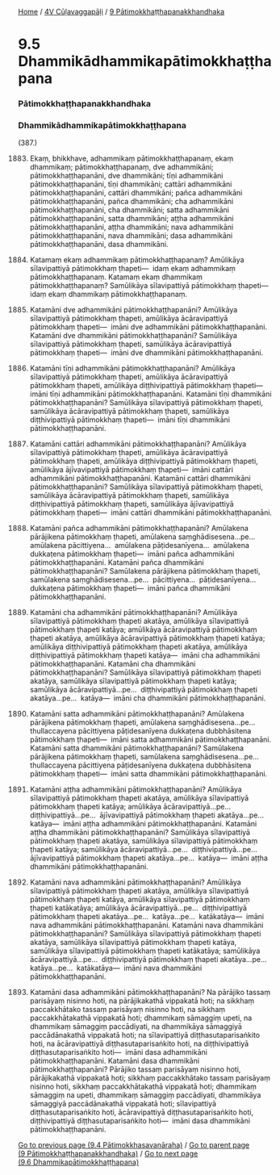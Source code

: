 
[Home](/) / [4V Cūḷavaggapāḷi](/tipitaka/4V.md) / [9 Pātimokkhaṭṭhapanakkhandhaka](/tipitaka/4V/9.md)

# 9.5 Dhammikādhammikapātimokkhaṭṭhapana

### Pātimokkhaṭṭhapanakkhandhaka

### Dhammikādhammikapātimokkhaṭṭhapana

(387.)

1883. Ekaṃ, bhikkhave, adhammikaṃ pātimokkhaṭṭhapanaṃ, ekaṃ dhammikaṃ; pātimokkhaṭṭhapanaṃ, dve adhammikāni; pātimokkhaṭṭhapanāni, dve dhammikāni; tīṇi adhammikāni pātimokkhaṭṭhapanāni, tīṇi dhammikāni; cattāri adhammikāni pātimokkhaṭṭhapanāni, cattāri dhammikāni; pañca adhammikāni pātimokkhaṭṭhapanāni, pañca dhammikāni; cha adhammikāni pātimokkhaṭṭhapanāni, cha dhammikāni; satta adhammikāni pātimokkhaṭṭhapanāni, satta dhammikāni; aṭṭha adhammikāni pātimokkhaṭṭhapanāni, aṭṭha dhammikāni; nava adhammikāni pātimokkhaṭṭhapanāni, nava dhammikāni; dasa adhammikāni pātimokkhaṭṭhapanāni, dasa dhammikāni.

1884. Katamaṃ ekaṃ adhammikaṃ pātimokkhaṭṭhapanaṃ? Amūlikāya sīlavipattiyā pātimokkhaṃ ṭhapeti—  idaṃ ekaṃ adhammikaṃ pātimokkhaṭṭhapanaṃ. Katamaṃ ekaṃ dhammikaṃ pātimokkhaṭṭhapanaṃ? Samūlikāya sīlavipattiyā pātimokkhaṃ ṭhapeti—  idaṃ ekaṃ dhammikaṃ pātimokkhaṭṭhapanaṃ.

1885. Katamāni dve adhammikāni pātimokkhaṭṭhapanāni? Amūlikāya sīlavipattiyā pātimokkhaṃ ṭhapeti, amūlikāya ācāravipattiyā pātimokkhaṃ ṭhapeti—  imāni dve adhammikāni pātimokkhaṭṭhapanāni. Katamāni dve dhammikāni pātimokkhaṭṭhapanāni? Samūlikāya sīlavipattiyā pātimokkhaṃ ṭhapeti, samūlikāya ācāravipattiyā pātimokkhaṃ ṭhapeti—  imāni dve dhammikāni pātimokkhaṭṭhapanāni.

1886. Katamāni tīṇi adhammikāni pātimokkhaṭṭhapanāni? Amūlikāya sīlavipattiyā pātimokkhaṃ ṭhapeti, amūlikāya ācāravipattiyā pātimokkhaṃ ṭhapeti, amūlikāya diṭṭhivipattiyā pātimokkhaṃ ṭhapeti—  imāni tīṇi adhammikāni pātimokkhaṭṭhapanāni. Katamāni tīṇi dhammikāni pātimokkhaṭṭhapanāni? Samūlikāya sīlavipattiyā pātimokkhaṃ ṭhapeti, samūlikāya ācāravipattiyā pātimokkhaṃ ṭhapeti, samūlikāya diṭṭhivipattiyā pātimokkhaṃ ṭhapeti—  imāni tīṇi dhammikāni pātimokkhaṭṭhapanāni.

1887. Katamāni cattāri adhammikāni pātimokkhaṭṭhapanāni? Amūlikāya sīlavipattiyā pātimokkhaṃ ṭhapeti, amūlikāya ācāravipattiyā pātimokkhaṃ ṭhapeti, amūlikāya diṭṭhivipattiyā pātimokkhaṃ ṭhapeti, amūlikāya ājīvavipattiyā pātimokkhaṃ ṭhapeti—  imāni cattāri adhammikāni pātimokkhaṭṭhapanāni. Katamāni cattāri dhammikāni pātimokkhaṭṭhapanāni? Samūlikāya sīlavipattiyā pātimokkhaṃ ṭhapeti, samūlikāya ācāravipattiyā pātimokkhaṃ ṭhapeti, samūlikāya diṭṭhivipattiyā pātimokkhaṃ ṭhapeti, samūlikāya ājīvavipattiyā pātimokkhaṃ ṭhapeti—  imāni cattāri dhammikāni pātimokkhaṭṭhapanāni.

1888. Katamāni pañca adhammikāni pātimokkhaṭṭhapanāni? Amūlakena pārājikena pātimokkhaṃ ṭhapeti, amūlakena saṃghādisesena…pe…  amūlakena pācittiyena…  amūlakena pāṭidesanīyena…  amūlakena dukkaṭena pātimokkhaṃ ṭhapeti—  imāni pañca adhammikāni pātimokkhaṭṭhapanāni. Katamāni pañca dhammikāni pātimokkhaṭṭhapanāni? Samūlakena pārājikena pātimokkhaṃ ṭhapeti, samūlakena saṃghādisesena…pe…  pācittiyena…  pāṭidesanīyena…  dukkaṭena pātimokkhaṃ ṭhapeti—  imāni pañca dhammikāni pātimokkhaṭṭhapanāni.

1889. Katamāni cha adhammikāni pātimokkhaṭṭhapanāni? Amūlikāya sīlavipattiyā pātimokkhaṃ ṭhapeti akatāya, amūlikāya sīlavipattiyā pātimokkhaṃ ṭhapeti katāya; amūlikāya ācāravipattiyā pātimokkhaṃ ṭhapeti akatāya, amūlikāya ācāravipattiyā pātimokkhaṃ ṭhapeti katāya; amūlikāya diṭṭhivipattiyā pātimokkhaṃ ṭhapeti akatāya, amūlikāya diṭṭhivipattiyā pātimokkhaṃ ṭhapeti katāya—  imāni cha adhammikāni pātimokkhaṭṭhapanāni. Katamāni cha dhammikāni pātimokkhaṭṭhapanāni? Samūlikāya sīlavipattiyā pātimokkhaṃ ṭhapeti akatāya, samūlikāya sīlavipattiyā pātimokkhaṃ ṭhapeti katāya; samūlikāya ācāravipattiyā…pe…  diṭṭhivipattiyā pātimokkhaṃ ṭhapeti akatāya…pe…  katāya—  imāni cha dhammikāni pātimokkhaṭṭhapanāni.

1890. Katamāni satta adhammikāni pātimokkhaṭṭhapanāni? Amūlakena pārājikena pātimokkhaṃ ṭhapeti, amūlakena saṃghādisesena…pe…  thullaccayena pācittiyena pāṭidesanīyena dukkaṭena dubbhāsitena pātimokkhaṃ ṭhapeti—  imāni satta adhammikāni pātimokkhaṭṭhapanāni. Katamāni satta dhammikāni pātimokkhaṭṭhapanāni? Samūlakena pārājikena pātimokkhaṃ ṭhapeti, samūlakena saṃghādisesena…pe…  thullaccayena pācittiyena pāṭidesanīyena dukkaṭena dubbhāsitena pātimokkhaṃ ṭhapeti—  imāni satta dhammikāni pātimokkhaṭṭhapanāni.

1891. Katamāni aṭṭha adhammikāni pātimokkhaṭṭhapanāni? Amūlikāya sīlavipattiyā pātimokkhaṃ ṭhapeti akatāya, amūlikāya sīlavipattiyā pātimokkhaṃ ṭhapeti katāya; amūlikāya ācāravipattiyā…pe…  diṭṭhivipattiyā…pe…  ājīvavipattiyā pātimokkhaṃ ṭhapeti akatāya…pe…  katāya—  imāni aṭṭha adhammikāni pātimokkhaṭṭhapanāni. Katamāni aṭṭha dhammikāni pātimokkhaṭṭhapanāni? Samūlikāya sīlavipattiyā pātimokkhaṃ ṭhapeti akatāya, samūlikāya sīlavipattiyā pātimokkhaṃ ṭhapeti katāya; samūlikāya ācāravipattiyā…pe…  diṭṭhivipattiyā…pe…  ājīvavipattiyā pātimokkhaṃ ṭhapeti akatāya…pe…  katāya—  imāni aṭṭha dhammikāni pātimokkhaṭṭhapanāni.

1892. Katamāni nava adhammikāni pātimokkhaṭṭhapanāni? Amūlikāya sīlavipattiyā pātimokkhaṃ ṭhapeti akatāya, amūlikāya sīlavipattiyā pātimokkhaṃ ṭhapeti katāya, amūlikāya sīlavipattiyā pātimokkhaṃ ṭhapeti katākatāya; amūlikāya ācāravipattiyā…pe…  diṭṭhivipattiyā pātimokkhaṃ ṭhapeti akatāya…pe…  katāya…pe…  katākatāya—  imāni nava adhammikāni pātimokkhaṭṭhapanāni. Katamāni nava dhammikāni pātimokkhaṭṭhapanāni? Samūlikāya sīlavipattiyā pātimokkhaṃ ṭhapeti akatāya, samūlikāya sīlavipattiyā pātimokkhaṃ ṭhapeti katāya, samūlikāya sīlavipattiyā pātimokkhaṃ ṭhapeti katākatāya; samūlikāya ācāravipattiyā…pe…  diṭṭhivipattiyā pātimokkhaṃ ṭhapeti akatāya…pe…  katāya…pe…  katākatāya—  imāni nava dhammikāni pātimokkhaṭṭhapanāni.

1893. Katamāni dasa adhammikāni pātimokkhaṭṭhapanāni? Na pārājiko tassaṃ parisāyaṃ nisinno hoti, na pārājikakathā vippakatā hoti; na sikkhaṃ paccakkhātako tassaṃ parisāyaṃ nisinno hoti, na sikkhaṃ paccakkhātakathā vippakatā hoti; dhammikaṃ sāmaggiṃ upeti, na dhammikaṃ sāmaggiṃ paccādiyati, na dhammikāya sāmaggiyā paccādānakathā vippakatā hoti; na sīlavipattiyā diṭṭhasutaparisaṅkito hoti, na ācāravipattiyā diṭṭhasutaparisaṅkito hoti, na diṭṭhivipattiyā diṭṭhasutaparisaṅkito hoti—  imāni dasa adhammikāni pātimokkhaṭṭhapanāni. Katamāni dasa dhammikāni pātimokkhaṭṭhapanāni? Pārājiko tassaṃ parisāyaṃ nisinno hoti, pārājikakathā vippakatā hoti; sikkhaṃ paccakkhātako tassaṃ parisāyaṃ nisinno hoti, sikkhaṃ paccakkhātakathā vippakatā hoti; dhammikaṃ sāmaggiṃ na upeti, dhammikaṃ sāmaggiṃ paccādiyati, dhammikāya sāmaggiyā paccādānakathā vippakatā hoti; sīlavipattiyā diṭṭhasutaparisaṅkito hoti, ācāravipattiyā diṭṭhasutaparisaṅkito hoti, diṭṭhivipattiyā diṭṭhasutaparisaṅkito hoti—  imāni dasa dhammikāni pātimokkhaṭṭhapanāni.

[Go to previous page (9.4 Pātimokkhasavanāraha)](/tipitaka/4V/9/9.4.md) / [Go to parent page (9 Pātimokkhaṭṭhapanakkhandhaka)](/tipitaka/4V/9.md) / [Go to next page (9.6 Dhammikapātimokkhaṭṭhapana)](/tipitaka/4V/9/9.6.md)


